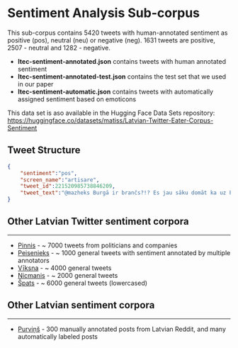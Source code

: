 # Sentiment Analysis Sub-corpus

This sub-corpus contains 5420 tweets with human-annotated sentiment as positive (pos), neutral (neu) or negative (neg). 1631 tweets are positive, 2507 - neutral and 1282 - negative.

- **ltec-sentiment-annotated.json** contains tweets with human annotated sentiment
- **ltec-sentiment-annotated-test.json** contains the test set that we used in our paper
- **ltec-sentiment-automatic.json** contains tweets with automatically assigned sentiment based on emoticons


This data set is aso available in the Hugging Face Data Sets repository:
https://huggingface.co/datasets/matiss/Latvian-Twitter-Eater-Corpus-Sentiment


## Tweet Structure
```json
{   
	"sentiment":"pos",
	"screen_name":"artisare",
	"tweet_id":221520985738846209,
	"tweet_text":"@mazheks Burgā ir brančs?!? Es jau sāku domāt ka uz Pērli jāmauc ēst pirms tam Illy paķerot kafiju. Cikos domā?"
}
```


## Other Latvian Twitter sentiment corpora
---------
* [Pinnis](https://github.com/pmarcis/latvian-tweet-corpus) - ~ 7000 tweets from politicians and companies
* [Peisenieks](https://github.com/FnTm/latvian-tweet-sentiment-corpus) - ~ 1000 general tweets with sentiment annotated by multiple annotators
* [Vīksna](https://github.com/RinaldsViksna/sikzinu_analize) - ~ 4000 general tweets
* [Nicmanis](https://github.com/nicemanis/LV-twitter-sentiment-corpus) - ~ 2000 general tweets
* [Špats](https://github.com/gatis/om) - ~ 6000 general tweets (lowercased)

## Other Latvian sentiment corpora
---------
* [Purviņš](https://github.com/Puupuls/LVRedditCorpus) - 300 manually annotated posts from Latvian Reddit, and many automatically labeled posts